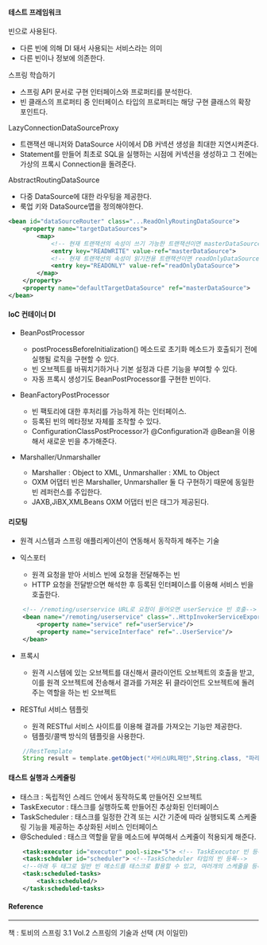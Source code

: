 #### 테스트 프레임워크

빈으로 사용된다.
- 다른 빈에 의해 DI 돼서 사용되는 서비스라는 의미
- 다른 빈이나 정보에 의존한다.

스프링 학습하기
- 스프링 API 문서로 구현 인터페이스와 프로퍼티를 분석한다.
- 빈 클래스의 프로퍼티 중 인터페이스 타입의 프로퍼티는 해당 구현 클래스의 확장 포인트다.

LazyConnectionDataSourceProxy
- 트랜잭션 매니저와 DataSource 사이에서 DB 커넥션 생성을 최대한 지연시켜준다.
- Statement를 만들어 최초로 SQL을 실행하는 시점에 커넥션을 생성하고 그 전에는 가상의 프록시 Connection을 돌려준다.

AbstractRoutingDataSource
- 다중 DataSource에 대한 라우팅을 제공한다.
- 룩업 키와 DataSource맵을 정의해야한다.

``` xml
<bean id="dataSourceRouter" class="...ReadOnlyRoutingDataSource">
    <property name="targetDataSources">
        <map>
            <!-- 현재 트랜잭션의 속성이 쓰기 가능한 트랜잭션이면 masterDataSource사용 -->
            <entry key="READWRITE" value-ref="masterDataSource"> 
            <!-- 현재 트랜잭션의 속성이 읽기전용 트랜잭션이면 readOnlyDataSource사용 -->
            <entry key="READONLY" value-ref="readOnlyDataSource">
        </map>
    </property>
    <property name="defaultTargetDataSource" ref="masterDataSource">
</bean>
```

#### IoC 컨테이너 DI

- BeanPostProcessor
    - postProcessBeforeInitialization() 메소드로 초기화 메소드가 호출되기 전에 실행될 로직을 구현할 수 있다.
    - 빈 오브젝트를 바꿔치기하거나 기본 설정과 다른 기능을 부여할 수 있다.
    - 자동 프록시 생성기도 BeanPostProcessor를 구현한 빈이다.

- BeanFactoryPostProcessor
    - 빈 팩토리에 대한 후처리를 가능하게 하는 인터페이스.
    - 등록된 빈의 메타정보 자체를 조작할 수 있다.
    - ConfigurationClassPostProcessor가 @Configuration과 @Bean을 이용해서 새로운 빈을 추가해준다.

- Marshaller/Unmarshaller
    - Marshaller : Object to XML, Unmarshaller : XML to Object
    - OXM 어댑터 빈은 Marshaller, Unmarshaller 둘 다 구현하기 때문에 동일한 빈 레퍼런스를 주입한다.
    - JAXB,JiBX,XMLBeans OXM 어댑터 빈은 태그가 제공된다.

#### 리모팅

- 원격 시스템과 스프링 애플리케이션이 연동해서 동작하게 해주는 기술

- 익스포터
    - 원격 요청을 받아 서비스 빈에 요청을 전달해주는 빈
    - HTTP 요청을 전달받으면 해석한 후 등록된 인터페이스를 이용해 서비스 빈을 호출한다.

```xml
    <!-- /remoting/userservice URL로 요청이 들어오면 userService 빈 호출-->
    <bean name="/remoting/userservice" class="..HttpInvokerServiceExporter">
        <property name="service" ref="userService"/>
        <property name="serviceInterface" ref="..UserService"/>
    </bean>
```

- 프록시 
    - 원격 시스템에 있는 오브젝트를 대신해서 클라이언트 오브젝트의 호출을 받고, 이를 원격 오브젝트에 전송해서 결과를 가져온 뒤 클라이언트 오브젝트에 돌려주는 역할을 하는 빈 오브젝트

- RESTful 서비스 템플릿
    - 원격 RESTful 서비스 사이트를 이용해 결과를 가져오는 기능만 제공한다.
    - 템플릿/콜백 방식의 템플릿을 사용한다.

``` java
    //RestTemplate  
    String result = template.getObject("서비스URL패턴",String.class, "파라미터");
```

#### 태스트 실행과 스케줄링

- 태스크 : 독립적인 스레드 안에서 동작하도록 만들어진 오브젝트
- TaskExecutor : 태스크를 실행하도록 만들어진 추상화된 인터페이스  
- TaskScheduler : 태스크를 일정한 간격 또는 시간 기준에 따라 실행되도록 스케줄링 기능을 제공하는 추상화된 서비스 인터페이스
- @Scheduled : 태스크 역할을 맡을 메소드에 부여해서 스케줄이 적용되게 해준다.

```xml
    <task:executor id="executor" pool-size="5"> <!-- TaskExecutor 빈 등록 -->
    <task:schduler id="scheduler"> <!--TaskScheduler 타입의 빈 등록-->
    <!--아래 두 태그로 일반 빈 메소드를 태스크로 활용할 수 있고, 여러개의 스케줄을 등록할 수 있다.-->
    <task:scheduled-tasks>
        <task:scheduled/>
    </task:scheduled-tasks>
```

#### Reference
* * *
책 : 토비의 스프링 3.1 Vol.2 스프링의 기술과 선택 (저 이일민)

